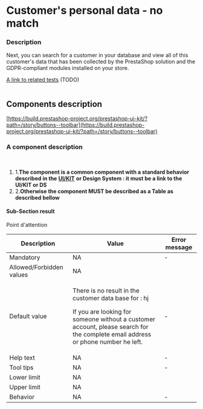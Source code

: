 # Customer's personal data - no match

### Description <a href="#description" id="description"></a>

Next, you can search for a customer in your database and view all of this customer's data that has been collected by the PrestaShop solution and the GDPR-compliant modules installed on your store.

[A link to related tests](https://build.prestashop.com/test-scenarios/scenarios/core/functional/bo/catalog/attributes-and-features/attributes.html) (TODO)

<figure><img src="https://files.gitbook.com/v0/b/gitbook-x-prod.appspot.com/o/spaces%2FeRh5ljXXvELkmmdiRmg8%2Fuploads%2FknrMcowBs8qT9alDps85%2Fimage.png?alt=media&#x26;token=05c9afb5-6c71-45c4-bafa-009c194c8989" alt=""><figcaption></figcaption></figure>

## Components description <a href="#components-description" id="components-description"></a>

​[https://build.prestashop-project.org/prestashop-ui-kit/?path=/story/buttons--toolbar](https://build.prestashop-project.org/prestashop-ui-kit/?path=/story/buttons--toolbar)​

### A component description <a href="#a-component-description" id="a-component-description"></a>

**​**

1. 1.**The component is a common component with a standard behavior described in the** [**UI/KIT**](https://build.prestashop.com/prestashop-ui-kit/?path=/story/modals--modal) **or Design System : it must be a link to the UI/KIT or DS**
2. 2.**Otherwise the component MUST be described as a Table as described bellow**

#### **Sub-Section result**

Point d'attention

| Description              | Value                                                                                                                                                                                               | Error message |
| ------------------------ | --------------------------------------------------------------------------------------------------------------------------------------------------------------------------------------------------- | ------------- |
| Mandatory                | NA                                                                                                                                                                                                  | -             |
| Allowed/Forbidden values | NA                                                                                                                                                                                                  | ​             |
| Default value            | <p>There is no result in the customer data base for : hj</p><p>If you are looking for someone without a customer account, please search for the complete email address or phone number he left.</p> | -             |
| Help text                | NA                                                                                                                                                                                                  | -             |
| Tool tips                | NA                                                                                                                                                                                                  | -             |
| Lower limit              | NA                                                                                                                                                                                                  | ​             |
| Upper limit              | NA                                                                                                                                                                                                  | ​             |
| Behavior                 | NA                                                                                                                                                                                                  | -             |
